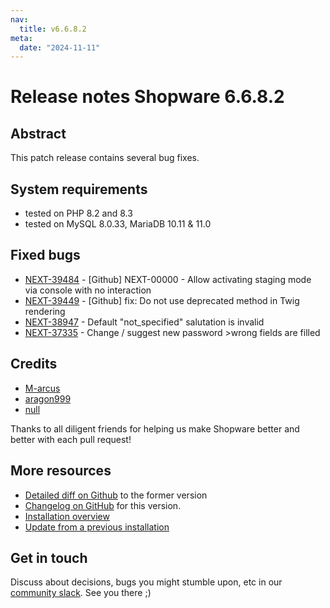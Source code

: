 ```yaml
---
nav:
  title: v6.6.8.2
meta:
  date: "2024-11-11"
---
```


# Release notes Shopware 6.6.8.2

## Abstract

This patch release contains several bug fixes.

## System requirements

* tested on PHP 8.2 and 8.3
* tested on MySQL 8.0.33, MariaDB 10.11 & 11.0

## Fixed bugs

* [NEXT-39484](https://github.com/shopware/shopware/issues/5423) - [Github] NEXT-00000 - Allow activating staging mode via console with no interaction
* [NEXT-39449](https://github.com/shopware/shopware/issues/5409) - [Github] fix: Do not use deprecated method in Twig rendering
* [NEXT-38947](https://github.com/shopware/shopware/issues/5115) - Default "not_specified" salutation is invalid
* [NEXT-37335](https://github.com/shopware/shopware/issues/4411) - Change / suggest new password >wrong fields are filled

## Credits

* [M-arcus](https://github.com/M-arcus)
* [aragon999](https://github.com/aragon999)
* [null](https://github.com/null)

Thanks to all diligent friends for helping us make Shopware better and better with each pull request!

## More resources

* [Detailed diff on Github](https://github.com/shopware/shopware/compare/v6.6.8.1...v6.6.8.2) to the former version
* [Changelog on GitHub](https://github.com/shopware/shopware/blob/v6.6.8.2/CHANGELOG.md) for this version.
* [Installation overview](https://developer.shopware.com/docs/guides/installation/)
* [Update from a previous installation](https://developer.shopware.com/docs/guides/installation/template.html#update-shopware)

## Get in touch

Discuss about decisions, bugs you might stumble upon, etc in our [community slack](https://slack.shopware.com). See you there ;)
